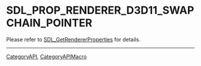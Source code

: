 # SDL_PROP_RENDERER_D3D11_SWAPCHAIN_POINTER

Please refer to [SDL_GetRendererProperties](SDL_GetRendererProperties) for details.

----
[CategoryAPI](CategoryAPI), [CategoryAPIMacro](CategoryAPIMacro)

